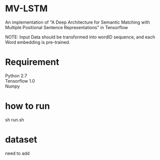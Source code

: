 # MV-LSTM
An implementation of "A Deep Architecture for Semantic Matching with Multiple Positional Sentence Representations" in Tensorflow 

NOTE: Input Data should be  transformed into wordID sequence, and each Word embedding is pre-trained. 

# Requirement

Python 2.7 </br>
Tensorflow 1.0 </br>
Numpy </br>

# how to run
sh run.sh 

# dataset 
need to add 
